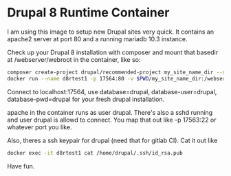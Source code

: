 # Drupal 8 Runtime Container
I am using this image to setup new Drupal sites very quick.
It contains an apache2 server at port 80 and a running mariadb 10.3 instance.

Check up your Drupal 8 installation with composer and mount that basedir at /webserver/webroot in the container, like so:

```bash
composer create-project drupal/recommended-project my_site_name_dir --no-interaction
docker run --name d8rtest1 -p 17564:80 -v $PWD/my_site_name_dir:/webserver/webroot -d feikede/d8r:latest
```

Connect to localhost:17564, use database=drupal, database-user=drupal, database-pwd=drupal for your fresh drupal installation. 

apache in the container runs as user drupal. There's also a sshd running and user drupal is allowd to connect. You map that out like -p 17563:22 or whatever port you like.

Also, theres a ssh keypair for drupal (need that for gitlab CI). Cat it out like 

```bash
docker exec -it d8rtest1 cat /home/drupal/.ssh/id_rsa.pub
```

Have fun.

